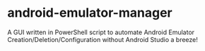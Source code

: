 # android-emulator-manager
A GUI written in PowerShell script to automate Android Emulator Creation/Deletion/Configuration without Android Studio a breeze! 
